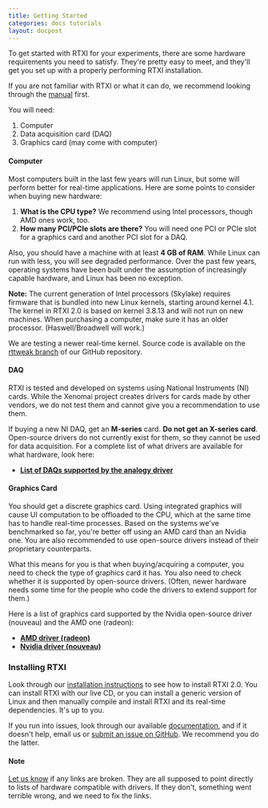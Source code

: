 ```yaml
---
title: Getting Started
categories: docs tutorials
layout: docpost
---
```


To get started with RTXI for your experiments, there are some hardware requirements you need to satisfy. 
They're pretty easy to meet, and they'll get you set up with a properly performing RTXI installation.  

If you are not familiar with RTXI or what it can do, we recommend looking through the [manual](/manual) first. 

You will need:  

1. Computer
2. Data acquisition card (DAQ)
3. Graphics card (may come with computer)

#### Computer
Most computers built in the last few years will run Linux, but some will perform better for real-time applications. Here are some points to consider when buying new hardware:

1. **What is the CPU type?** We recommend using Intel processors, though AMD ones work, too.
2. **How many PCI/PCIe slots are there?** You will need one PCI or PCIe slot for a graphics card and another PCI slot for a DAQ.

Also, you should have a machine with at least **4 GB of RAM**. While Linux can run with less, you will see degraded performance. Over the past few years, operating systems have been built under the assumption of increasingly capable hardware, and Linux has been no exception.  

**Note:** The current generation of Intel processors (Skylake) requires firmware that is bundled into new Linux kernels, starting around kernel 4.1. 
The kernel in RTXI 2.0 is based on kernel 3.8.13 and will not run on new machines. 
When purchasing a computer, make sure it has an older processor. (Haswell/Broadwell will work.)

We are testing a newer real-time kernel. Source code is available on the [rttweak branch](https://github.com/rtxi/rtxi/tree/rttweak) of our GitHub repository. 

#### DAQ
RTXI is tested and developed on systems using National Instruments (NI) cards. While the Xenomai project creates drivers for cards made by other vendors, we do not test them and cannot give you a recommendation to use them. 

If buying a new NI DAQ, get an **M-series** card. **Do not get an X-series card**. Open-source drivers do not currently exist for them, so they cannot be used for data acquisition. For a complete list of what drivers are available for what hardware, look here:  

 - [**List of DAQs supported by the analogy driver**](https://xenomai.org/analogy-practical-presentation/#ni_pcimio)

#### Graphics Card
You should get a discrete graphics card. Using integrated graphics will cause UI computation to be offloaded to the CPU, which at the same time has to handle real-time processes. Based on the systems we've benchmarked so far, you're better off using an AMD card than an Nvidia one. You are also recommended to use open-source drivers instead of their proprietary counterparts.  

What this means for you is that when buying/acquiring a computer, you need to check the type of graphics card it has. You also need to check whether it is supported by open-source drivers. (Often, newer hardware needs some time for the people who code the drivers to extend support for them.) 

Here is a list of graphics card supported by the Nvidia open-source driver (nouveau) and the AMD one (radeon):  

 - [**AMD driver (radeon)**](https://help.ubuntu.com/community/RadeonDriver#Fully_Supported)
 - [**Nvidia driver (nouveau)**](https://wiki.freedesktop.org/nouveau/FAQ/#index14h3)


### Installing RTXI

Look through our [installation instructions](/install) to see how to install RTXI 2.0. You can install RTXI with our live CD, or you can install a generic version of Linux and then manually compile and install RTXI and its real-time dependencies. It's up to you.  

If you run into issues, look through our available [documentation](/docs), and if it doesn't help, email us or [submit an issue on GitHub](https://github.com/rtxi/rtxi/issues). We recommend you do the latter. 

#### Note

[Let us know](https://github.com/rtxi/rtxi.github.io/issues/) if any links are broken. They are all supposed to point directly to lists of hardware compatible with drivers. If they don't, something went terrible wrong, and we need to fix the links.   
